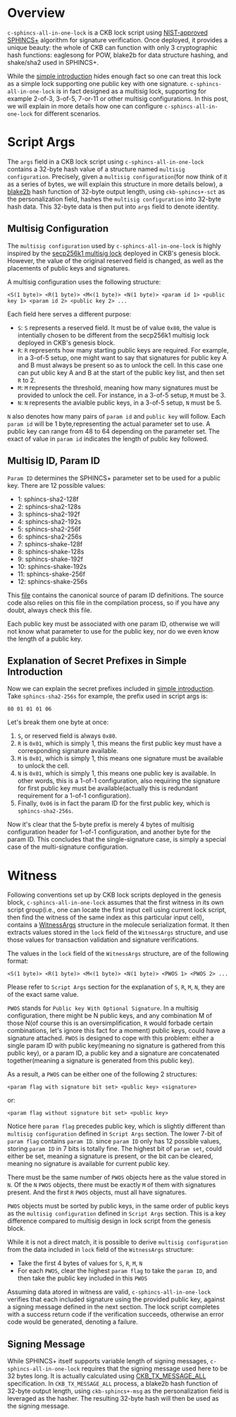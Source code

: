 # Overview

`c-sphincs-all-in-one-lock` is a CKB lock script using [NIST-approved](https://nvlpubs.nist.gov/nistpubs/FIPS/NIST.FIPS.205.pdf) [SPHINCS+](https://github.com/sphincs/sphincsplus) algorithm for signature verification. Once deployed, it provides a unique beauty: the whole of CKB can function with only 3 cryptographic hash functions: eaglesong for POW, blake2b for data structure hashing, and shake/sha2 used in SPHINCS+.

While the [simple introduction](./simple.md) hides enough fact so one can treat this lock as a simple lock supporting one public key with one signature. `c-sphincs-all-in-one-lock` is in fact designed as a multisig lock, supporting for example 2-of-3, 3-of-5, 7-or-11 or other multisig configurations. In this post, we will explain in more details how one can configure `c-sphincs-all-in-one-lock` for different scenarios.

# Script Args

The `args` field in a CKB lock script using `c-sphincs-all-in-one-lock` contains a 32-byte hash value of a structure named `multisig configuration`. Precisely, given a `multisig configuration`(for now think of it as a series of bytes, we will explain this structure in more details below), a [blake2b](https://www.blake2.net/) hash function of 32-byte output length, using `ckb-sphincs+-sct` as the personalization field, hashes the `multisig configuration` into 32-byte hash data. This 32-byte data is then put into `args` field to denote identity.

## Multisig Configuration

The `multisig configuration` used by `c-sphincs-all-in-one-lock` is highly inspired by the [secp256k1 multisig lock](https://github.com/nervosnetwork/ckb-system-scripts/blob/934166406fafb33e299f5688a904cadb99b7d518/c/secp256k1_blake160_multisig_all.c#L8-L34) deployed in CKB's genesis block. However, the value of the original reserved field is changed, as well as the placements of public keys and signatures.

A multisig configuration uses the following structure:

```
<S(1 byte)> <R(1 byte)> <M<(1 byte)> <N(1 byte)> <param id 1> <public key 1> <param id 2> <public key 2> ...
```

Each field here serves a different purpose:

* `S`: `S` represents a reserved field. It must be of value `0x80`, the value is intentially chosen to be different from the secp256k1 multisig lock deployed in CKB's genesis block.
* `R`: `R` represents how many starting public keys are required. For example, in a 3-of-5 setup, one might want to say that signatures for public key A and B must always be present so as to unlock the cell. In this case one can put ublic key A and B at the start of the public key list, and then set `R` to 2.
* `M`: `M` represents the threshold, meaning how many signatures must be provided to unlock the cell. For instance, in a 3-of-5 setup, `M` must be 3.
* `N`: `N` represents the avialble public keys, in a 3-of-5 setup, `N` must be 5.

`N` also denotes how many pairs of `param id` and `public key` will follow. Each `param id` will be 1 byte,representing the actual parameter set to use. A public key can range from 48 to 64 depending on the parameter set. The exact of value in `param id` indicates the length of public key followed.

## Multisig ID, Param ID

`Param ID` determines the SPHINCS+ parameter set to be used for a public key. There are 12 possible values:

* 1: sphincs-sha2-128f
* 2: sphincs-sha2-128s
* 3: sphincs-sha2-192f
* 4: sphincs-sha2-192s
* 5: sphincs-sha2-256f
* 6: sphincs-sha2-256s
* 7: sphincs-shake-128f
* 8: sphincs-shake-128s
* 9: sphincs-shake-192f
* 10: sphincs-shake-192s
* 11: sphincs-shake-256f
* 12: sphincs-shake-256s

This [file](../params.txt) contains the canonical source of param ID definitions. The source code also relies on this file in the compilation process, so if you have any doubt, always check this file.

Each public key must be associated with one param ID, otherwise we will not know what parameter to use for the public key, nor do we even know the length of a public key.

## Explanation of Secret Prefixes in Simple Introduction

Now we can explain the secret prefixes included in [simple introduction](./simple.md). Take `sphincs-sha2-256s` for example, the prefix used in script args is:

```
80 01 01 01 06
```

Let's break them one byte at once:

1. `S`, or reserved field is always `0x80`.
2. `R` is `0x01`, which is simply 1, this means the first public key must have a corresponding signature available.
3. `M` is `0x01`, which is simply 1, this means one signature must be available to unlock the cell.
4. `N` is `0x01`, which is simply 1, this means one public key is available. In other words, this is a 1-of-1 configuration, also requiring the signature for first public key must be available(actually this is redundant requirement for a 1-of-1 configuration).
5. Finally, `0x06` is in fact the param ID for the first public key, which is `sphincs-sha2-256s`.

Now it's clear that the 5-byte prefix is merely 4 bytes of multisig configuration header for 1-of-1 configuration, and another byte for the param ID. This concludes that the single-signature case, is simply a special case of the multi-signature configuration.

# Witness

Following conventions set up by CKB lock scripts deployed in the genesis block, `c-sphincs-all-in-one-lock` assumes that the first witness in its own script group(i.e., one can locate the first input cell using current lock script, then find the witness of the same index as this particular input cell), contains a [WitnessArgs](https://docs.rs/ckb-gen-types/latest/ckb_gen_types/packed/struct.WitnessArgs.html) structure in the molecule serialization format. It then extracts values stored in the `lock` field of the `WitnessArgs` structure, and use those values for transaction validation and signature verifications.

The values in the `lock` field of the `WitnessArgs` structure, are of the following format:

```
<S(1 byte)> <R(1 byte)> <M<(1 byte)> <N(1 byte)> <PWOS 1> <PWOS 2> ...
```

Please refer to `Script Args` section for the explanation of `S`, `R`, `M`, `N`, they are of the exact same value.

`PWOS` stands for `Public key With Optional Signature`. In a multisig configuration, there might be N public keys, and any combination M of those N(of course this is an oversimplification, `R` would forbade certain combinations, let's ignore this fact for a moment) public keys, could have a signature attached. `PWOS` is designed to cope with this problem: either a single param ID with public key(meaning no signature is gathered from this public key), or a param ID, a public key and a signature are concatenated together(meaning a signature is generated from this public key).

As a result, a `PWOS` can be either one of the following 2 structures:

```
<param flag with signature bit set> <public key> <signature>
```

or:

```
<param flag without signature bit set> <public key>
```

Notice here `param flag` precedes public key, which is slightly different than `multisig configuration` defined in `Script Args` section. The lower 7-bit of `param flag` contains `param ID`. since `param ID` only has 12 possible values, storing `param ID` in 7 bits is totally fine. The highest bit of `param set`, could either be set, meaning a signature is present, or the bit can be cleared, meaning no signature is available for current public key.

There must be the same number of `PWOS` objects here as the value stored in `N`. Of the `N` `PWOS` objects, there must be exactly `M` of them with signatures present. And the first `R` `PWOS` objects, must all have signatures.

`PWOS` objects must be sorted by public keys, in the same order of public keys as the `multisig configuration` defined in `Script Args` section. This is a key difference compared to multisig design in lock script from the genesis block.

While it is not a direct match, it is possible to derive `multisig configuration` from the data included in `lock` field of the `WitnessArgs` structure:

* Take the first 4 bytes of values for `S`, `R`, `M`, `N`
* For each `PWOS`, clear the highest `param flag` to take the `param ID`, and then take the public key included in this `PWOS`

Assuming data atored in witness are valid, `c-sphincs-all-in-one-lock` verifies that each included signature using the provided public key, against a signing message defined in the next section. The lock script completes with a success return code if the verification succeeds, otherwise an error code would be generated, denoting a failure.

## Signing Message

While SPHINCS+ itself supports variable length of signing messages, `c-sphincs-all-in-one-lock` requires that the signing message used here to be 32 bytes long. It is actually calculated using [CKB_TX_MESSAGE_ALL](https://github.com/nervosnetwork/rfcs/pull/446) specification. In `CKB_TX_MESSAGE_ALL` process, a blake2b hash function of 32-byte output length, using `ckb-sphincs+-msg` as the personalization field is leveraged as the hasher. The resulting 32-byte hash will then be used as the signing message.
